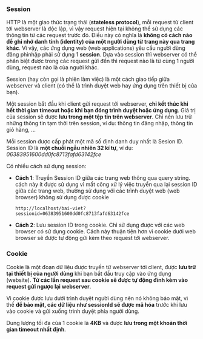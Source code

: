 

### Session 

HTTP là một giao thức  trạng thái (**stateless protocol**), mỗi request từ client tới webserver là độc lập, vì vậy 
request hiện tại không thể sử dụng các thông tin từ các request trước đó. Điều này có nghĩa là **không có cách nào để
 ghi nhớ danh tính (identity) của một người dùng từ trang này qua trang khác**. Vì vậy, các ứng dụng web 
 (web applications) yêu cầu người dùng đăng phinhập phải sử dụng 1 **session**. Dựa vào session thì webserver có thể phân biệt được trong các request gửi đến thì request nào là từ cùng 1 người dùng, request nào là của người khác.

Session (hay còn gọi là phiên làm việc) là một cách giao tiếp giữa webserver và client (có thể là trình duyệt web hay ứng dụng trên thiết bị của bạn).

Một session bắt đầu khi client gửi request tới webserver, **chỉ kết thúc khi hết thời gian timeout hoặc khi bạn đóng trình duyệt hoặc ứng dụng**. Giá trị của session sẽ được **lưu trong một tệp tin trên webserver**.
Chỉ nên lưu trữ những thông tin tạm thời trên session, ví dụ: thông tin đăng nhập, thông tin giỏ hàng, ...

Mỗi session được cấp phát một mã số định danh duy nhất là Sesion ID. Session ID là **một chuỗi ngẫu nhiên 32 kí tự**,
 ví dụ: _06383951600dd0fc8713fafd63142fce_

Có nhiều cách sử dụng session:

- **Cách 1**: Truyền Session ID giữa các trang web thông qua query string. cách này ít được sử dụng vì mất công xử lý việc truyền qua lại session ID giữa các trang web, thường sử dụng với các trình duyệt web (web browser) không sử dụng được cookie

    ```
    http://localhost/bai-viet?sessionid=06383951600dd0fc8713fafd63142fce
    ```

- **Cách 2**: Lưu session ID trong cookie. Chỉ sử dụng được với các web browser có sử dụng cookie. Cách này thuận tiện hơn vì cookie dưới web browser sẽ được tự động gửi kèm theo request tới webserver.

### Cookie

Cookie là một đoạn dữ liệu được truyền từ webserver tới client, được **lưu trữ tại thiết bị của người dùng** khi bạn bắt đầu truy cập vào ứng dụng (website). **Từ các lần request sau cookie sẽ được tự động đính kèm vào request gửi ngược lại webserver**.

Vì cookie được lưu dưới trình duyệt người dùng nên nó không bảo mật, vì thế **để bảo mật, các dữ liệu như sessionId sẽ được mã hóa** trước khi lưu vào cookie và gửi xuống trình duyệt phía người dùng.

Dung lượng tối đa của 1 cookie là **4KB** và được **lưu trong một khoản thời gian timeout nhất định**.




